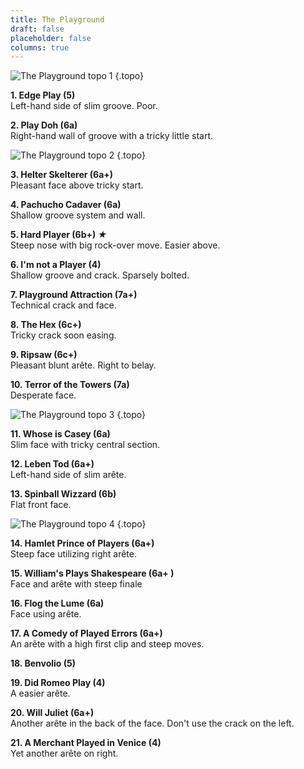 ```yaml
---
title: The Playground
draft: false
placeholder: false
columns: true
---
```




![The Playground topo 1](/img/peak/buxton/hh-the-playground-1.jpg)
{.topo}

**1. Edge Play (5)**  
Left-hand side of slim groove. Poor.

**2. Play Doh (6a)**  
Right-hand wall of groove with a tricky little start.

![The Playground topo 2](/img/peak/buxton/hh-the-playground-2.jpg)
{.topo}

**3. Helter Skelterer (6a+)**  
Pleasant face above tricky start.

**4. Pachucho Cadaver (6a)**  
Shallow groove system and wall.

**5. Hard Player (6b+) *★***  
Steep nose with big rock-over move. Easier above.

**6. I'm not a Player (4)**  
Shallow groove and crack. Sparsely bolted.

**7. Playground Attraction (7a+)**  
Technical crack and face.

**8. The Hex (6c+)**  
Tricky crack soon easing.

**9. Ripsaw (6c+)**  
Pleasant blunt arête. Right to belay.

**10. Terror of the Towers (7a)**  
Desperate face.

![The Playground topo 3](/img/peak/buxton/hh-the-playground-3.jpg) 
{.topo}

**11. Whose is Casey (6a)**  
Slim face with tricky central section.

**12. Leben Tod (6a+)**  
Left-hand side of slim arête.

**13. Spinball Wizzard (6b)**  
Flat front face.

![The Playground topo 4](/img/peak/buxton/hh-playground-4.jpg)
{.topo}

**14. Hamlet Prince of Players (6a+)**  
Steep face utilizing right arête.

**15. William's Plays Shakespeare (6a+ )**  
Face and arête with steep finale

**16. Flog the Lume (6a)**  
Face using arête.

**17. A Comedy of Played Errors (6a+)**  
An arête with a high first clip and steep moves.

**18. Benvolio (5)**

**19. Did Romeo Play (4)**  
A easier arête.

**20. Will Juliet (6a+)**  
Another arête in the back of the face. Don't use the crack on the left.

**21. A Merchant Played in Venice (4)**  
Yet another arête on right.



